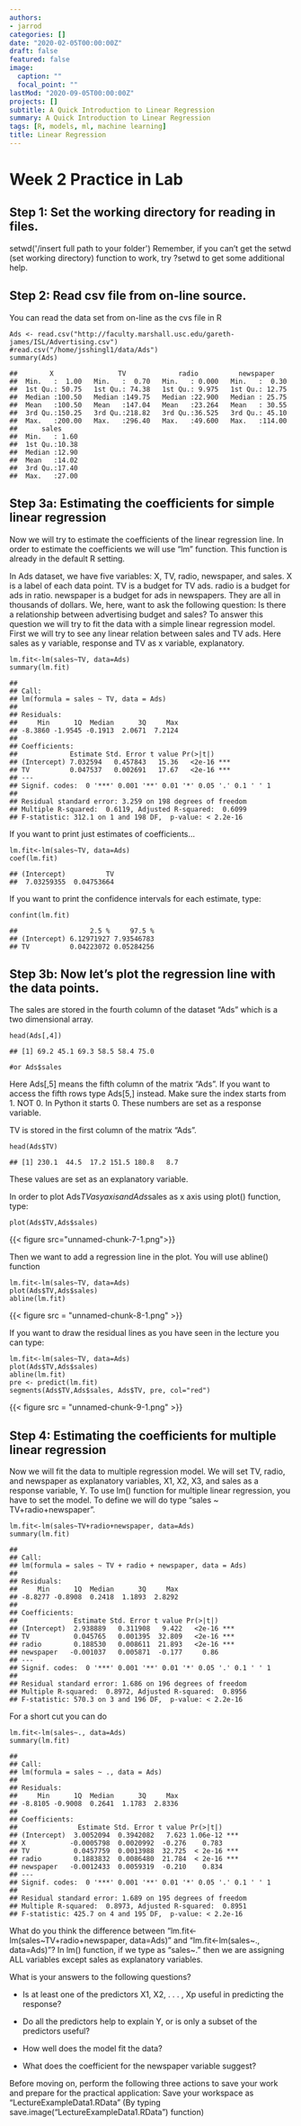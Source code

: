 ```yaml
---
authors:
- jarrod
categories: []
date: "2020-02-05T00:00:00Z"
draft: false
featured: false
image:
  caption: ""
  focal_point: ""
lastMod: "2020-09-05T00:00:00Z"
projects: []
subtitle: A Quick Introduction to Linear Regression
summary: A Quick Introduction to Linear Regression
tags: [R, models, ml, machine learning]
title: Linear Regression
---
```



Week 2 Practice in Lab
======================

Step 1: Set the working directory for reading in files.
-------------------------------------------------------

setwd('/insert full path to your folder') Remember, if you can’t get the
setwd (set working directory) function to work, try ?setwd to get some
additional help.

Step 2: Read csv file from on-line source.
------------------------------------------

You can read the data set from on-line as the cvs file in R

    Ads <- read.csv("http://faculty.marshall.usc.edu/gareth-james/ISL/Advertising.csv")
    #read.csv("/home/jsshingl1/data/Ads")
    summary(Ads)

    ##        X                TV             radio          newspaper     
    ##  Min.   :  1.00   Min.   :  0.70   Min.   : 0.000   Min.   :  0.30  
    ##  1st Qu.: 50.75   1st Qu.: 74.38   1st Qu.: 9.975   1st Qu.: 12.75  
    ##  Median :100.50   Median :149.75   Median :22.900   Median : 25.75  
    ##  Mean   :100.50   Mean   :147.04   Mean   :23.264   Mean   : 30.55  
    ##  3rd Qu.:150.25   3rd Qu.:218.82   3rd Qu.:36.525   3rd Qu.: 45.10  
    ##  Max.   :200.00   Max.   :296.40   Max.   :49.600   Max.   :114.00  
    ##      sales      
    ##  Min.   : 1.60  
    ##  1st Qu.:10.38  
    ##  Median :12.90  
    ##  Mean   :14.02  
    ##  3rd Qu.:17.40  
    ##  Max.   :27.00

Step 3a: Estimating the coefficients for simple linear regression
-----------------------------------------------------------------

Now we will try to estimate the coefficients of the linear regression
line. In order to estimate the coefficients we will use “lm” function.
This function is already in the default R setting.

In Ads dataset, we have five variables: X, TV, radio, newspaper, and
sales. X is a label of each data point. TV is a budget for TV ads. radio
is a budget for ads in ratio. newspaper is a budget for ads in
newspapers. They are all in thousands of dollars. We, here, want to ask
the following question: Is there a relationship between advertising
budget and sales? To answer this question we will try to fit the data
with a simple linear regression model. First we will try to see any
linear relation between sales and TV ads. Here sales as y variable,
response and TV as x variable, explanatory.

    lm.fit<-lm(sales~TV, data=Ads)
    summary(lm.fit)

    ## 
    ## Call:
    ## lm(formula = sales ~ TV, data = Ads)
    ## 
    ## Residuals:
    ##     Min      1Q  Median      3Q     Max 
    ## -8.3860 -1.9545 -0.1913  2.0671  7.2124 
    ## 
    ## Coefficients:
    ##             Estimate Std. Error t value Pr(>|t|)    
    ## (Intercept) 7.032594   0.457843   15.36   <2e-16 ***
    ## TV          0.047537   0.002691   17.67   <2e-16 ***
    ## ---
    ## Signif. codes:  0 '***' 0.001 '**' 0.01 '*' 0.05 '.' 0.1 ' ' 1
    ## 
    ## Residual standard error: 3.259 on 198 degrees of freedom
    ## Multiple R-squared:  0.6119, Adjusted R-squared:  0.6099 
    ## F-statistic: 312.1 on 1 and 198 DF,  p-value: < 2.2e-16

If you want to print just estimates of coefficients…

    lm.fit<-lm(sales~TV, data=Ads)
    coef(lm.fit)

    ## (Intercept)          TV 
    ##  7.03259355  0.04753664

If you want to print the confidence intervals for each estimate, type:

    confint(lm.fit)

    ##                  2.5 %     97.5 %
    ## (Intercept) 6.12971927 7.93546783
    ## TV          0.04223072 0.05284256

Step 3b: Now let’s plot the regression line with the data points.
-----------------------------------------------------------------

The sales are stored in the fourth column of the dataset “Ads” which is
a two dimensional array.

    head(Ads[,4])

    ## [1] 69.2 45.1 69.3 58.5 58.4 75.0

    #or Ads$sales

Here Ads\[,5\] means the fifth column of the matrix “Ads”. If you want
to access the fifth rows type Ads\[5,\] instead. Make sure the index
starts from 1. NOT 0. In Python it starts 0. These numbers are set as a
response variable.

TV is stored in the first column of the matrix “Ads”.

    head(Ads$TV)

    ## [1] 230.1  44.5  17.2 151.5 180.8   8.7

These values are set as an explanatory variable.

In order to plot Ads$TV as y axis and Ads$sales as x axis using plot()
function, type:

    plot(Ads$TV,Ads$sales)

{{< figure src="unnamed-chunk-7-1.png">}}

Then we want to add a regression line in the plot. You will use abline()
function

    lm.fit<-lm(sales~TV, data=Ads)
    plot(Ads$TV,Ads$sales)
    abline(lm.fit)

{{< figure src = "unnamed-chunk-8-1.png" >}}

If you want to draw the residual lines as you have seen in the lecture
you can type:

    lm.fit<-lm(sales~TV, data=Ads)
    plot(Ads$TV,Ads$sales)
    abline(lm.fit)
    pre <- predict(lm.fit) 
    segments(Ads$TV,Ads$sales, Ads$TV, pre, col="red")

{{< figure src = "unnamed-chunk-9-1.png" >}}

Step 4: Estimating the coefficients for multiple linear regression
------------------------------------------------------------------

Now we will fit the data to multiple regression model. We will set TV,
radio, and newspaper as explanatory variables, X1, X2, X3, and sales as
a response variable, Y. To use lm() function for multiple linear
regression, you have to set the model. To define we will do type “sales
~ TV+radio+newspaper”.

    lm.fit<-lm(sales~TV+radio+newspaper, data=Ads)
    summary(lm.fit)

    ## 
    ## Call:
    ## lm(formula = sales ~ TV + radio + newspaper, data = Ads)
    ## 
    ## Residuals:
    ##     Min      1Q  Median      3Q     Max 
    ## -8.8277 -0.8908  0.2418  1.1893  2.8292 
    ## 
    ## Coefficients:
    ##              Estimate Std. Error t value Pr(>|t|)    
    ## (Intercept)  2.938889   0.311908   9.422   <2e-16 ***
    ## TV           0.045765   0.001395  32.809   <2e-16 ***
    ## radio        0.188530   0.008611  21.893   <2e-16 ***
    ## newspaper   -0.001037   0.005871  -0.177     0.86    
    ## ---
    ## Signif. codes:  0 '***' 0.001 '**' 0.01 '*' 0.05 '.' 0.1 ' ' 1
    ## 
    ## Residual standard error: 1.686 on 196 degrees of freedom
    ## Multiple R-squared:  0.8972, Adjusted R-squared:  0.8956 
    ## F-statistic: 570.3 on 3 and 196 DF,  p-value: < 2.2e-16

For a short cut you can do

    lm.fit<-lm(sales~., data=Ads)
    summary(lm.fit)

    ## 
    ## Call:
    ## lm(formula = sales ~ ., data = Ads)
    ## 
    ## Residuals:
    ##     Min      1Q  Median      3Q     Max 
    ## -8.8105 -0.9008  0.2641  1.1783  2.8336 
    ## 
    ## Coefficients:
    ##               Estimate Std. Error t value Pr(>|t|)    
    ## (Intercept)  3.0052094  0.3942082   7.623 1.06e-12 ***
    ## X           -0.0005798  0.0020992  -0.276    0.783    
    ## TV           0.0457759  0.0013988  32.725  < 2e-16 ***
    ## radio        0.1883832  0.0086480  21.784  < 2e-16 ***
    ## newspaper   -0.0012433  0.0059319  -0.210    0.834    
    ## ---
    ## Signif. codes:  0 '***' 0.001 '**' 0.01 '*' 0.05 '.' 0.1 ' ' 1
    ## 
    ## Residual standard error: 1.689 on 195 degrees of freedom
    ## Multiple R-squared:  0.8973, Adjusted R-squared:  0.8951 
    ## F-statistic: 425.7 on 4 and 195 DF,  p-value: < 2.2e-16

What do you think the difference between
“lm.fit&lt;-lm(sales~TV+radio+newspaper, data=Ads)” and
“lm.fit&lt;-lm(sales~., data=Ads)”? In lm() function, if we type as
“sales~.” then we are assigning ALL variables except sales as
explanatory variables.

What is your answers to the following questions?

-   Is at least one of the predictors X1, X2, . . . , Xp useful in
    predicting the response?

-   Do all the predictors help to explain Y, or is only a subset of the
    predictors useful?

-   How well does the model fit the data?

-   What does the coefficient for the newspaper variable suggest?

Before moving on, perform the following three actions to save your work
and prepare for the practical application: Save your workspace as
“LectureExampleData1.RData” (By typing
save.image(“LectureExampleData1.RData”) function)
